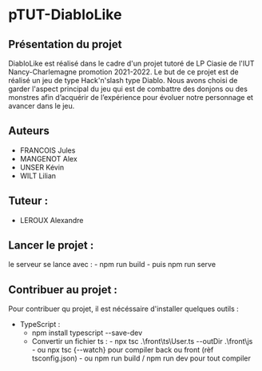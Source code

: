 # pTUT-DiabloLike
## Présentation du projet
DiabloLike est réalisé dans le cadre d'un projet tutoré de LP Ciasie de l'IUT Nancy-Charlemagne promotion 2021-2022.
Le but de ce projet est de réalisé un jeu de type Hack'n'slash type Diablo. Nous avons choisi de garder l'aspect principal du jeu qui est de combattre des donjons ou des monstres afin d’acquérir de l’expérience pour évoluer notre personnage et avancer dans le jeu.


## Auteurs
- FRANCOIS Jules
- MANGENOT Alex
- UNSER Kévin
- WILT Lilian

## Tuteur : 
- LEROUX Alexandre

## Lancer le projet :
le serveur se lance avec :
    - npm run build
    - puis npm run serve
## Contribuer au projet :
Pour contribuer qu projet, il est nécéssaire d'installer quelques outils : 
- TypeScript : 
    - npm install typescript --save-dev
    - Convertir un fichier ts : 
            - npx tsc .\front\ts\User.ts --outDir .\front\js\
            - ou npx tsc {--watch} pour compiler back ou front (rèf tsconfig.json)
            - ou npm run build / npm run dev pour tout compiler
